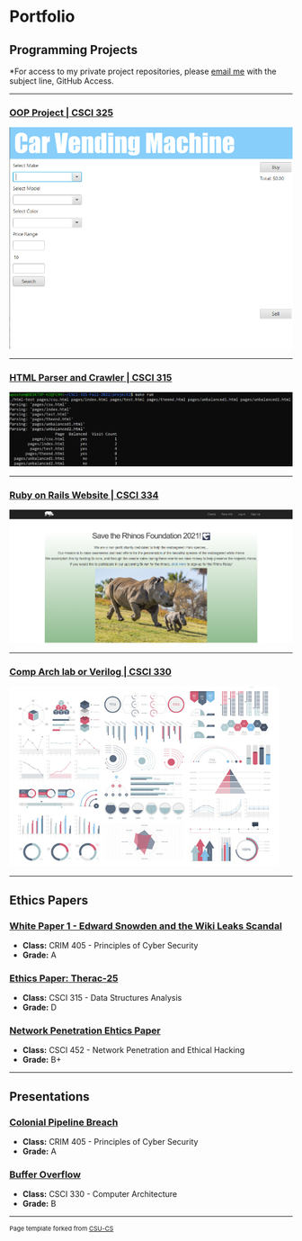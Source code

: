 Portfolio
=========

Programming Projects
--------------------

*For access to my private project repositories, please [email me](mailto:example@csustudent.net?subject=GitHub%20Access) with the subject line, GitHub Access.

---
### [OOP Project | CSCI 325](/project1.md)

![Project 1 Main Screen](images/OOP_Project_thumbnail.png)

---
### [HTML Parser and Crawler | CSCI 315](/project2.md)

![Project 2 Running All Files](images/Project2-AllFiles.png)

---
### [Ruby on Rails Website | CSCI 334](/project3.md)

![Project 3 Thumbnail Name](images/Home_Page.png)

---
### [Comp Arch lab or Verilog | CSCI 330](/project4.md)

![Project 4 Thumbnail Name](images/dummy_thumbnail.jpg)

---

Ethics Papers
-------------

### [White Paper 1 - Edward Snowden and the Wiki Leaks Scandal](/pdf/White_Paper_1_Edward_Snowden.pdf)

-   **Class:** CRIM 405 - Principles of Cyber Security
-   **Grade:** A

### [Ethics Paper: Therac-25](/pdf/Ethics_Paper.pdf)

-   **Class:** CSCI 315 - Data Structures Analysis
-   **Grade:** D

### [Network Penetration Ehtics Paper](/pdf/Network_Pen_Ethics_Paper.pdf)

-   **Class:** CSCI 452 - Network Penetration and Ethical Hacking
-   **Grade:** B+

---

Presentations
-------------

### [Colonial Pipeline Breach](/pdf/Colonial_Pipeline_breach.pdf)

- **Class:** CRIM 405 - Principles of Cyber Security
- **Grade:** A


### [Buffer Overflow](/pdf/Buffer_Overflow.pdf)

- **Class:** CSCI 330 - Computer Architecture
- **Grade:** B

---

<p style="font-size:11px">Page template forked from <a href="https://github.com/csu-cs/csci-portfolio">CSU-CS</a></p>
<!-- Remove above link if you don't want to attributive -->
